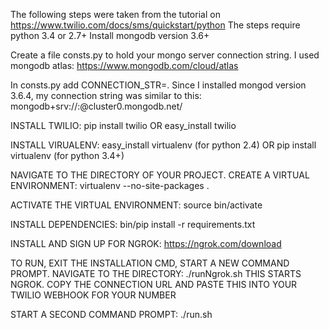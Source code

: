 The following steps were taken from the tutorial on https://www.twilio.com/docs/sms/quickstart/python
The steps require python 3.4 or 2.7+
Install mongodb version 3.6+

Create a file consts.py to hold your mongo server connection string.  I used mongodb atlas:
https://www.mongodb.com/cloud/atlas

In consts.py add CONNECTION_STR=<Connection String Here>. 
Since I installed mongod version 3.6.4, my connection string was similar to this: mongodb+srv://<username>:<pswd>@cluster0.mongodb.net/<dbName>

INSTALL TWILIO: pip install twilio OR easy_install twilio

INSTALL VIRUALENV: easy_install virtualenv (for python 2.4) OR pip install virtualenv (for python 3.4+) 

NAVIGATE TO THE DIRECTORY OF YOUR PROJECT. CREATE A VIRTUAL ENVIRONMENT: virtualenv --no-site-packages .

ACTIVATE THE VIRTUAL ENVIRONMENT: source bin/activate

INSTALL DEPENDENCIES: bin/pip install -r requirements.txt

INSTALL AND SIGN UP FOR NGROK: https://ngrok.com/download

TO RUN, EXIT THE INSTALLATION CMD, START A NEW COMMAND PROMPT.  NAVIGATE TO THE DIRECTORY: ./runNgrok.sh
THIS STARTS NGROK.  COPY THE CONNECTION URL AND PASTE THIS INTO YOUR TWILIO WEBHOOK FOR YOUR NUMBER

START A SECOND COMMAND PROMPT: ./run.sh
